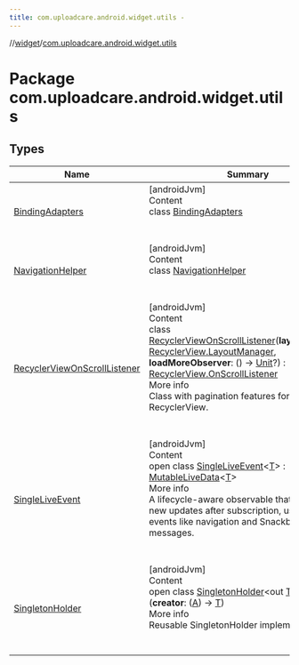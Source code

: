 ```yaml
---
title: com.uploadcare.android.widget.utils -
---
```

//[widget](../index.md)/[com.uploadcare.android.widget.utils](index.md)



# Package com.uploadcare.android.widget.utils  


## Types  
  
|  Name|  Summary| 
|---|---|
| <a name="com.uploadcare.android.widget.utils/BindingAdapters///PointingToDeclaration/"></a>[BindingAdapters](-binding-adapters/index.md)| <a name="com.uploadcare.android.widget.utils/BindingAdapters///PointingToDeclaration/"></a>[androidJvm]  <br>Content  <br>class [BindingAdapters](-binding-adapters/index.md)  <br><br><br>
| <a name="com.uploadcare.android.widget.utils/NavigationHelper///PointingToDeclaration/"></a>[NavigationHelper](-navigation-helper/index.md)| <a name="com.uploadcare.android.widget.utils/NavigationHelper///PointingToDeclaration/"></a>[androidJvm]  <br>Content  <br>class [NavigationHelper](-navigation-helper/index.md)  <br><br><br>
| <a name="com.uploadcare.android.widget.utils/RecyclerViewOnScrollListener///PointingToDeclaration/"></a>[RecyclerViewOnScrollListener](-recycler-view-on-scroll-listener/index.md)| <a name="com.uploadcare.android.widget.utils/RecyclerViewOnScrollListener///PointingToDeclaration/"></a>[androidJvm]  <br>Content  <br>class [RecyclerViewOnScrollListener](-recycler-view-on-scroll-listener/index.md)(**layoutManager**: [RecyclerView.LayoutManager](https://developer.android.com/reference/kotlin/androidx/recyclerview/widget/RecyclerView.LayoutManager.html), **loadMoreObserver**: () -> [Unit](https://kotlinlang.org/api/latest/jvm/stdlib/kotlin/-unit/index.html)?) : [RecyclerView.OnScrollListener](https://developer.android.com/reference/kotlin/androidx/recyclerview/widget/RecyclerView.OnScrollListener.html)  <br>More info  <br>Class with pagination features for RecyclerView.  <br><br><br>
| <a name="com.uploadcare.android.widget.utils/SingleLiveEvent///PointingToDeclaration/"></a>[SingleLiveEvent](-single-live-event/index.md)| <a name="com.uploadcare.android.widget.utils/SingleLiveEvent///PointingToDeclaration/"></a>[androidJvm]  <br>Content  <br>open class [SingleLiveEvent](-single-live-event/index.md)<[T](-single-live-event/index.md)> : [MutableLiveData](https://developer.android.com/reference/kotlin/androidx/lifecycle/MutableLiveData.html)<[T](-single-live-event/index.md)>   <br>More info  <br>A lifecycle-aware observable that sends only new updates after subscription, used for events like navigation and Snackbar messages.  <br><br><br>
| <a name="com.uploadcare.android.widget.utils/SingletonHolder///PointingToDeclaration/"></a>[SingletonHolder](-singleton-holder/index.md)| <a name="com.uploadcare.android.widget.utils/SingletonHolder///PointingToDeclaration/"></a>[androidJvm]  <br>Content  <br>open class [SingletonHolder](-singleton-holder/index.md)<out [T](-singleton-holder/index.md), in [A](-singleton-holder/index.md)>(**creator**: ([A](-singleton-holder/index.md)) -> [T](-singleton-holder/index.md))  <br>More info  <br>Reusable SingletonHolder implementation.  <br><br><br>

